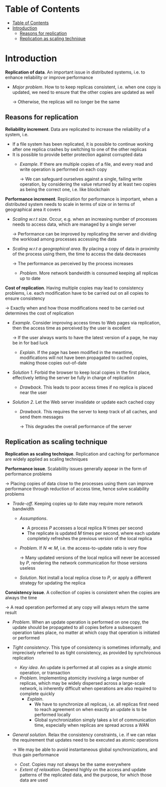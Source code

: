 <!-- TOC titleSize:1 tabSpaces:2 depthFrom:1 depthTo:6 withLinks:1 updateOnSave:1 orderedList:0 skip:0 title:1 charForUnorderedList:* -->
# Table of Contents
- [Table of Contents](#table-of-contents)
- [Introduction](#introduction)
  - [Reasons for replication](#reasons-for-replication)
  - [Replication as scaling technique](#replication-as-scaling-technique)
<!-- /TOC -->

# Introduction
**Replication of data**. An important issue in distributed systems, i.e. to enhance reliability or improve performance
* *Major problem*. How to to keep replicas consistent, i.e. when one copy is updated, we need to ensure that the other copies are updated as well

    $\to$ Otherwise, the replicas will no longer be the same

## Reasons for replication
**Reliability increment**. Data are replicated to increase the reliability of a system, i.e.
* If a file system has been replicated, it is possible to continue working after one replica crashes by switching to one of the other replicas
* It is possible to provide better protection against corrupted data
    * *Example*. If there are multiple copies of a file, and every read and write operation is performed on each copy

        $\to$ We can safeguard ourselves against a single, failing write operation, by considering the value returned by at least two copies as being the correct one, i.e. like blockchain

**Performance increment**. Replication for performance is important, when a distributed system needs to scale in terms of size or in terms of geographical area it covers
* *Scaling w.r.t size*. Occur, e.g. when an increasing number of processes needs to access data, which are managed by a single server

    $\to$ Performance can be improved by replicating the server and dividing the workload among processes accessing the data
* *Scaling w.r.t a geographical area*. By placing a copy of data in proximity of the process using them, the time to access the data decreases

    $\to$ The performance as perceived by the process increases
    * *Problem*. More network bandwidth is consumed keeping all replicas up to date

**Cost of replication**. Having multiple copies may lead to consistency problems, i.e. each modification have to be carried out on all copies to ensure consistency

$\to$ Exactly when and how those modifications need to be carried out determines the cost of replication
* *Example*. Consider improving access times to Web pages via replication, then the access time as perceived by the user is excellent

    $\to$ If the user always wants to have the latest version of a page, he may be in for bad luck
    * *Explain*. If the page has been modified in the meantime, modifications will not have been propagated to cached copies, making those copies out-of-date
* *Solution 1*. Forbid the browser to keep local copies in the first place, effectively letting the server be fully in charge of replication
    * *Drawback*. This leads to poor access times if no replica is placed near the user
* *Solution 2*. Let the Web server invalidate or update each cached copy
    * *Drawback*. This requires the server to keep track of all caches, and send them messages

        $\to$ This degrades the overall performance of the server

## Replication as scaling technique
**Replication as scaling technique**. Replication and caching for performance are widely applied as scaling techniques

**Performance issue**. Scalability issues generally appear in the form of performance problems

$\to$ Placing copies of data close to the processes using them can improve performance through reduction of access time, hence solve scalability problems
* *Trade-off*. Keeping copies up to date may require more network bandwidth
    * *Assumptions*.
        * A process $P$ accesses a local replica $N$ times per second
        * The replicate is updated $M$ times per second, where each update completely refreshes the previous version of the local replica
    * *Problem*. If $N\ll M$, i.e. the access-to-update ratio is very flow

        $\to$ Many updated versions of the local replica will never be accessed by $P$, rendering the network communication for those versions useless
    * *Solution*. Not install a local replica close to $P$, or apply a different strategy for updating the replica

**Consistency issue**. A collection of copies is consistent when the copies are always the time

$\to$ A read operation performed at any copy will always return the same result
* *Problem*. When an update operation is performed on one copy, the update should be propagated to all copies before a subsequent operation takes place, no matter at which copy that operation is initiated or performed
* *Tight consistency*. This type of consistency is sometimes informally, and imprecisely referred to as tight consistency, as provided by synchronous replication
    * *Key idea*. An update is performed at all copies as a single atomic operation, or transaction
    * *Problem*. Implementing atomicity involving a large number of replicas, which may be widely dispersed across a large-scale network, is inherently difficult when operations are also required to complete quickly
        * *Explain*. 
            * We have to synchronize all replicas, i.e. all replicas first need to reach agreement on when exactly an update is to be performed locally
            * Global synchronization simply takes a lot of communication time, especially when replicas are spread across a WAN
* *General solution*. Relax the consistency constraints, i.e. if we can relax the requirement that updates need to be executed as atomic operations

    $\to$ We may be able to avoid instantaneous global synchronizations, and thus gain performance
    * *Cost*. Copies may not always be the same everywhere
    * *Extent of relaxation*. Depend highly on the access and update patterns of the replicated data, and the purpose, for which those data are used